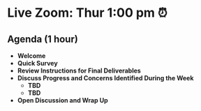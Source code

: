 # Live Zoom: Thur 1:00 pm ⏰

## Agenda (1 hour)

* **Welcome**
* **Quick Survey**
* **Review Instructions for Final Deliverables**
* **Discuss Progress and Concerns Identified During the Week**
  * **TBD**
  * **TBD**
* **Open Discussion and Wrap Up**
